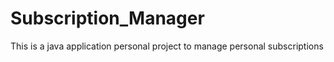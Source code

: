 # Subscription_Manager
This is a java application personal project to manage personal subscriptions
